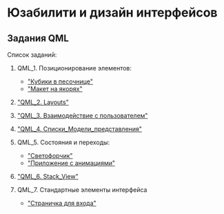 # Юзабилити и дизайн интерфейсов

## Задания QML

Список заданий:

1. QML_1. Позиционирование элементов:

    * ["Кубики в песочнице"](QML_1_1/)
    * ["Макет на якорях"](QML_1_2/)

2. ["QML_2. Layouts"](QML_2/)
3. ["QML_3. Взаимодействие с пользователем"](QML_3/)
4. ["QML_4. Списки_Модели_представления"](QML_4/)
5. QML_5. Состояния и переходы:

    * ["Светофорчик"](QML_5_1/)
    * ["Приложение с анимациями"](QML_5_2/)

6. ["QML_6. Stack_View"](QML_6/)
7. QML_7. Стандартные элементы интерфейса

    * ["Страничка для входа"](QML_7_1/)